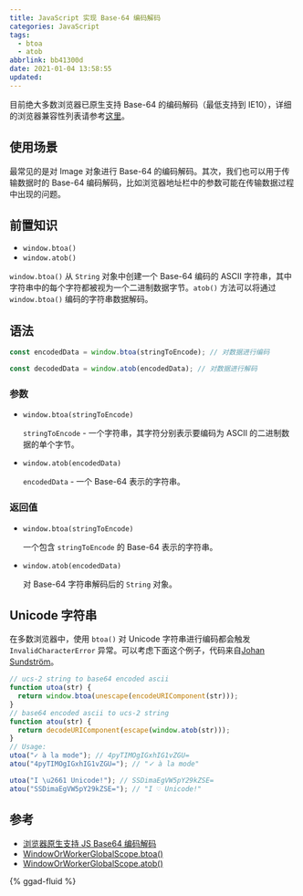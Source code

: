 ```yaml
---
title: JavaScript 实现 Base-64 编码解码
categories: JavaScript
tags:
  - btoa
  - atob
abbrlink: bb41300d
date: 2021-01-04 13:58:55
updated:
---
```


目前绝大多数浏览器已原生支持 Base-64 的编码解码（最低支持到 IE10），详细的浏览器兼容性列表请参考[这里](https://developer.mozilla.org/zh-CN/docs/Web/API/WindowBase64/btoa#%E6%B5%8F%E8%A7%88%E5%99%A8%E5%85%BC%E5%AE%B9%E6%80%A7)。

## 使用场景

最常见的是对 Image 对象进行 Base-64 的编码解码。其次，我们也可以用于传输数据时的 Base-64 编码解码，比如浏览器地址栏中的参数可能在传输数据过程中出现的问题。

## 前置知识

- `window.btoa()`
- `window.atob()`

<!-- more -->

`window.btoa()` 从 `String` 对象中创建一个 Base-64 编码的 ASCII 字符串，其中字符串中的每个字符都被视为一个二进制数据字节。`atob()` 方法可以将通过 `window.btoa()` 编码的字符串数据解码。

## 语法

```javascript window.btoa()
const encodedData = window.btoa(stringToEncode); // 对数据进行编码
```

```javascript window.atob()
const decodedData = window.atob(encodedData); // 对数据进行解码
```

### 参数

- `window.btoa(stringToEncode)`

  `stringToEncode` - 一个字符串，其字符分别表示要编码为 ASCII 的二进制数据的单个字节。

- `window.atob(encodedData)`

  `encodedData` - 一个 Base-64 表示的字符串。

### 返回值

- `window.btoa(stringToEncode)`

  一个包含 `stringToEncode` 的 Base-64 表示的字符串。

- `window.atob(encodedData)`

  对 Base-64 字符串解码后的 `String` 对象。

## Unicode 字符串

在多数浏览器中，使用 `btoa()` 对 Unicode 字符串进行编码都会触发 `InvalidCharacterError` 异常。可以考虑下面这个例子，代码来自[Johan Sundström](http://ecmanaut.blogspot.com/2006/07/encoding-decoding-utf8-in-javascript.html)。

```javascript
// ucs-2 string to base64 encoded ascii
function utoa(str) {
  return window.btoa(unescape(encodeURIComponent(str)));
}
// base64 encoded ascii to ucs-2 string
function atou(str) {
  return decodeURIComponent(escape(window.atob(str)));
}
// Usage:
utoa("✓ à la mode"); // 4pyTIMOgIGxhIG1vZGU=
atou("4pyTIMOgIGxhIG1vZGU="); // "✓ à la mode"

utoa("I \u2661 Unicode!"); // SSDimaEgVW5pY29kZSE=
atou("SSDimaEgVW5pY29kZSE="); // "I ♡ Unicode!"
```

## 参考

- [浏览器原生支持 JS Base64 编码解码](https://blog.csdn.net/sunwork888/article/details/89436947?utm_medium=distribute.pc_relevant.none-task-blog-baidujs_title-6&spm=1001.2101.3001.4242)
- [WindowOrWorkerGlobalScope.btoa()](https://developer.mozilla.org/zh-CN/docs/Web/API/WindowBase64/btoa)
- [WindowOrWorkerGlobalScope.atob()](https://developer.mozilla.org/zh-CN/docs/Web/API/WindowBase64/atob)

{% ggad-fluid %}

